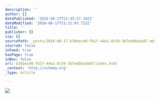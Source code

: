 ```yaml
---
description: ''
author: []
datePublished: '2016-08-17T21:45:57.342Z'
dateModified: '2016-08-17T21:21:07.723Z'
title: ''
publisher: {}
via: {}
sourcePath: _posts/2016-08-17-b3bbec40-fb1f-44a1-8c59-3b7edbbada87.md
starred: false
inFeed: true
hasPage: true
inNav: false
url: b3bbec40-fb1f-44a1-8c59-3b7edbbada87/index.html
_context: 'http://schema.org'
_type: Article

---
```

![](https://the-grid-user-content.s3-us-west-2.amazonaws.com/0373b9d1-937a-4112-bc7d-adf21c344dc3.jpg)